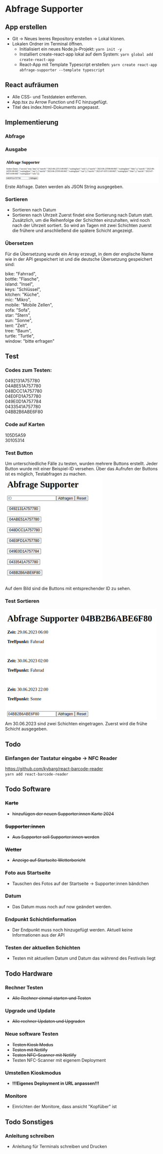 # Abfrage Supporter
## App erstellen
+ Git -> Neues leeres Repository erstellen -> Lokal klonen.
+ Lokalen Ordner im Terminal öffnen.
  + Initialisiert ein neues Node.js-Projekt: `yarn init -y`
  + Installiert create-react-app lokal auf dem System: `yarn global add create-react-app`
  + React-App mit Template Typescript erstellen: `yarn create react-app abfrage-supporter --template typescript`

## React aufräumen
+ Alle CSS- und Testdateien entfernen.
+ App.tsx zu Arrow Function und FC hinzugefügt.
+ Titel des index.html-Dokuments angepasst.

## Implementierung
### Abfrage

### Ausgabe
![ersteAusgabe.png](src%2Fimages%2Fdokumentation%2FersteAusgabe.png)  
Erste Abfrage. Daten werden als JSON String ausgegeben.
### Sortieren
+ Sortieren nach Datum
+ Sortieren nach Uhrzeit
  Zuerst findet eine Sortierung nach Datum statt. Zusätzlich, um die Reihenfolge der Schichten einzuhalten, wird noch nach der Uhrzeit sortiert. So wird an Tagen mit zwei Schichten zuerst die frühere und anschließend die spätere Schicht angezeigt.

### Übersetzen
Für die Übersetzung wurde ein Array erzeugt, in dem der englische Name wie in der API gespeichert ist und die deutsche Übersetzung gespeichert sind:

bike: "Fahrrad",  
bottle: "Flasche",  
island: "Insel",  
keys: "Schlüssel",  
kitchen: "Küche",  
mic: "Mikro",  
mobile: "Mobile Zellen",  
sofa: "Sofa",  
star: "Stern",  
sun: "Sonne",  
tent: "Zelt",  
tree: "Baum",  
turtle: "Turtle",  
window: "bitte erfragen"

## Test

### Codes zum Testen:
0492131A757780  
04ABE51A757780  
048DCC1A757780  
04E0FD1A757780  
049E0D1A757784  
0433541A757780  
04BB2B6ABE6F80  

### Code auf Karten
105D5A59  
30105314


### Test Button
Um unterschiedliche Fälle zu testen, wurden mehrere Buttons erstellt. Jeder Button wurde mit einer Beispiel-ID versehen. Über das Aufrufen der Buttons ist es möglich, Testabfragen zu machen.  
![test1.png](src%2Fimages%2Fdokumentation%2Ftest1.png)  
Auf dem Bild sind die Buttons mit entsprechender ID zu sehen.

### Test Sortieren
![test2.png](src%2Fimages%2Fdokumentation%2Ftest2.png)  
Am 30.06.2023 sind zwei Schichten eingetragen. Zuerst wird die frühe Schicht ausgegeben.

## Todo
### Einfangen der Tastatur eingabe -> NFC Reader
https://github.com/kybarg/react-barcode-reader  
`yarn add react-barcode-reader`



##  Todo Software
### ~~Karte~~
+ ~~hinzufügen der neuen Supporter:innen Karte 2024~~

### ~~Supporter:innen~~
+ ~~Aus Supporter soll Supporter:innen werden~~

### ~~Wetter~~
+ ~~Anzeige auf Startseite Wetterbericht~~

### Foto aus Startseite
+ Tauschen des Fotos auf der Startseite -> Supporter:innen bändchen

### Datum
+ Das Datum muss noch auf now geändert werden.

### Endpunkt Schichtinformation
+ Der Endpunkt muss noch hinzugefügt werden. Aktuell keine Informationen aus der API

### Testen der aktuellen Schichten 
+ Testen mit aktuellem Datum und Datum das während des Festivals liegt

## Todo Hardware
### Rechner Testen
+ ~~Alle Rechner einmal starten und Testen~~

### Upgrade und Update
+ ~~Alle rechner Updaten und Upgraden~~

### Neue software Testen
+ ~~Testen Kiosk Modus~~
+ ~~Testen mit Netlify~~
+ ~~Testen NFC-Scanner mit Netlify~~
+ Testen NFC-Scanner mit eigenem Deployment

### Umstellen Kioskmodus
+ **!!!Eigenes Deployment in URL anpassen!!!**

### Monitore 
+ Einrichten der Monitore, dass ansicht "Kopfüber" ist

## Todo Sonstiges
### Anleitung schreiben
+ Anleitung für Terminals schreiben und Drucken
